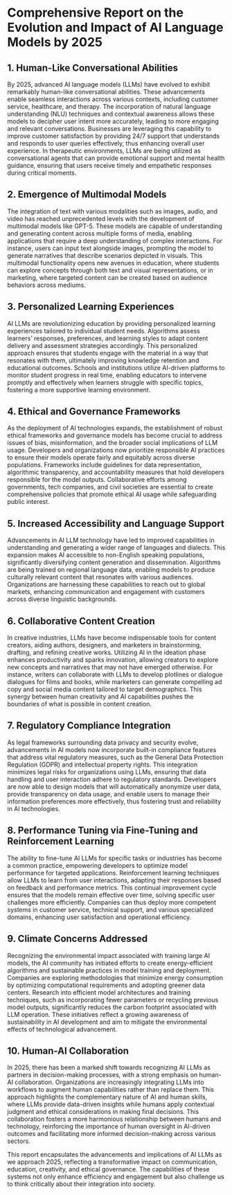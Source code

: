 # Comprehensive Report on the Evolution and Impact of AI Language Models by 2025

## 1. Human-Like Conversational Abilities
By 2025, advanced AI language models (LLMs) have evolved to exhibit remarkably human-like conversational abilities. These advancements enable seamless interactions across various contexts, including customer service, healthcare, and therapy. The incorporation of natural language understanding (NLU) techniques and contextual awareness allows these models to decipher user intent more accurately, leading to more engaging and relevant conversations. Businesses are leveraging this capability to improve customer satisfaction by providing 24/7 support that understands and responds to user queries effectively, thus enhancing overall user experience. In therapeutic environments, LLMs are being utilized as conversational agents that can provide emotional support and mental health guidance, ensuring that users receive timely and empathetic responses during critical moments.

## 2. Emergence of Multimodal Models
The integration of text with various modalities such as images, audio, and video has reached unprecedented levels with the development of multimodal models like GPT-5. These models are capable of understanding and generating content across multiple forms of media, enabling applications that require a deep understanding of complex interactions. For instance, users can input text alongside images, prompting the model to generate narratives that describe scenarios depicted in visuals. This multimodal functionality opens new avenues in education, where students can explore concepts through both text and visual representations, or in marketing, where targeted content can be created based on audience behaviors across mediums.

## 3. Personalized Learning Experiences
AI LLMs are revolutionizing education by providing personalized learning experiences tailored to individual student needs. Algorithms assess learners’ responses, preferences, and learning styles to adapt content delivery and assessment strategies accordingly. This personalized approach ensures that students engage with the material in a way that resonates with them, ultimately improving knowledge retention and educational outcomes. Schools and institutions utilize AI-driven platforms to monitor student progress in real time, enabling educators to intervene promptly and effectively when learners struggle with specific topics, fostering a more supportive learning environment.

## 4. Ethical and Governance Frameworks
As the deployment of AI technologies expands, the establishment of robust ethical frameworks and governance models has become crucial to address issues of bias, misinformation, and the broader social implications of LLM usage. Developers and organizations now prioritize responsible AI practices to ensure their models operate fairly and equitably across diverse populations. Frameworks include guidelines for data representation, algorithmic transparency, and accountability measures that hold developers responsible for the model outputs. Collaborative efforts among governments, tech companies, and civil societies are essential to create comprehensive policies that promote ethical AI usage while safeguarding public interest.

## 5. Increased Accessibility and Language Support
Advancements in AI LLM technology have led to improved capabilities in understanding and generating a wider range of languages and dialects. This expansion makes AI accessible to non-English speaking populations, significantly diversifying content generation and dissemination. Algorithms are being trained on regional language data, enabling models to produce culturally relevant content that resonates with various audiences. Organizations are harnessing these capabilities to reach out to global markets, enhancing communication and engagement with customers across diverse linguistic backgrounds.

## 6. Collaborative Content Creation
In creative industries, LLMs have become indispensable tools for content creators, aiding authors, designers, and marketers in brainstorming, drafting, and refining creative works. Utilizing AI in the ideation phase enhances productivity and sparks innovation, allowing creators to explore new concepts and narratives that may not have emerged otherwise. For instance, writers can collaborate with LLMs to develop plotlines or dialogue dialogues for films and books, while marketers can generate compelling ad copy and social media content tailored to target demographics. This synergy between human creativity and AI capabilities pushes the boundaries of what is possible in content creation.

## 7. Regulatory Compliance Integration
As legal frameworks surrounding data privacy and security evolve, advancements in AI models now incorporate built-in compliance features that address vital regulatory measures, such as the General Data Protection Regulation (GDPR) and intellectual property rights. This integration minimizes legal risks for organizations using LLMs, ensuring that data handling and user interaction adhere to regulatory standards. Developers are now able to design models that will automatically anonymize user data, provide transparency on data usage, and enable users to manage their information preferences more effectively, thus fostering trust and reliability in AI technologies.

## 8. Performance Tuning via Fine-Tuning and Reinforcement Learning
The ability to fine-tune AI LLMs for specific tasks or industries has become a common practice, empowering developers to optimize model performance for targeted applications. Reinforcement learning techniques allow LLMs to learn from user interactions, adapting their responses based on feedback and performance metrics. This continual improvement cycle ensures that the models remain effective over time, solving specific user challenges more efficiently. Companies can thus deploy more competent systems in customer service, technical support, and various specialized domains, enhancing user satisfaction and operational efficiency.

## 9. Climate Concerns Addressed
Recognizing the environmental impact associated with training large AI models, the AI community has initiated efforts to create energy-efficient algorithms and sustainable practices in model training and deployment. Companies are exploring methodologies that minimize energy consumption by optimizing computational requirements and adopting greener data centers. Research into efficient model architectures and training techniques, such as incorporating fewer parameters or recycling previous model outputs, significantly reduces the carbon footprint associated with LLM operation. These initiatives reflect a growing awareness of sustainability in AI development and aim to mitigate the environmental effects of technological advancement.

## 10. Human-AI Collaboration
In 2025, there has been a marked shift towards recognizing AI LLMs as partners in decision-making processes, with a strong emphasis on human-AI collaboration. Organizations are increasingly integrating LLMs into workflows to augment human capabilities rather than replace them. This approach highlights the complementary nature of AI and human skills, where LLMs provide data-driven insights while humans apply contextual judgment and ethical considerations in making final decisions. This collaboration fosters a more harmonious relationship between humans and technology, reinforcing the importance of human oversight in AI-driven outcomes and facilitating more informed decision-making across various sectors.

This report encapsulates the advancements and implications of AI LLMs as we approach 2025, reflecting a transformative impact on communication, education, creativity, and ethical governance. The capabilities of these systems not only enhance efficiency and engagement but also challenge us to think critically about their integration into society.